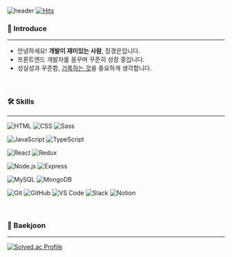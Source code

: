 ![header](https://capsule-render.vercel.app/api?type=waving&color=0:22a6b3,100:7ed6df&height=200&section=header&text=Jang%20Kyung-eun&desc=JKyEun&descAlign=83&descAlignY=50&descSize=23&animation=fadeIn&fontSize=70&fontAlign=65&fontAlignY=30&fontColor=ecf0f1)
[![Hits](https://hits.seeyoufarm.com/api/count/incr/badge.svg?url=https%3A%2F%2Fgithub.com%2FJKyEun&count_bg=%237ED6DF&title_bg=%23686DE0&icon=github.svg&icon_color=%23FFFFFF&title=hits&edge_flat=false)](https://github.com/JKyEun)

### 🐳 Introduce
---
- 안녕하세요! **개발이 재미있는 사람**, 장경은입니다.<br />
- 프론트엔드 개발자를 꿈꾸며 꾸준히 성장 중입니다.<br />
- 성실성과 꾸준함, [기록하는 것](https://jkyeun.notion.site/Kyung-Eun-s-Study-Note-0740f1d7a11947b19dd516b01b07fd21)을 중요하게 생각합니다.
<br /><br /><br />

### 🛠 Skills
---
![HTML](https://img.shields.io/badge/HTML5-E34F26?style=flat&logo=HTML5&logoColor=white)
![CSS](https://img.shields.io/badge/CSS3-1572B6?style=flat&logo=CSS3&logoColor=white)
![Sass](https://img.shields.io/badge/Sass-CC6699?style=flat&logo=Sass&logoColor=white)

![JavaScript](https://img.shields.io/badge/JavaScript-F7DF1E?style=flat&logo=JavaScript&logoColor=black)
![TypeScript](https://img.shields.io/badge/TypeScript-3178C6?style=flat&logo=TypeScript&logoColor=white)

![React](https://img.shields.io/badge/React-61DAFB?style=flat&logo=React&logoColor=black)
![Redux](https://img.shields.io/badge/Redux-764ABC?style=flat&logo=Redux&logoColor=white)

![Node.js](https://img.shields.io/badge/Node.js-339933?style=flat&logo=Node.js&logoColor=white)
![Express](https://img.shields.io/badge/Express-000000?style=flat&logo=Express&logoColor=white)

![MySQL](https://img.shields.io/badge/MySQL-4479A1?style=flat&logo=MySQL&logoColor=white)
![MongoDB](https://img.shields.io/badge/MongoDB-47A248?style=flat&logo=MongoDB&logoColor=white)

![Git](https://img.shields.io/badge/Git-F05032?style=flat&logo=Git&logoColor=white)
![GitHub](https://img.shields.io/badge/GitHub-181717?style=flat&logo=GitHub&logoColor=white)
![VS Code](https://img.shields.io/badge/VS&nbsp;Code-007ACC?style=flat&logo=VisualStudioCode&logoColor=white)
![Slack](https://img.shields.io/badge/Slack-4A154B?style=flat&logo=Slack&logoColor=white)
![Notion](https://img.shields.io/badge/Notion-000000?style=flat&logo=Notion&logoColor=white)
<br /><br /><br />

### 🌊 Baekjoon
---
[![Solved.ac Profile](http://mazassumnida.wtf/api/v2/generate_badge?boj=j56237)](https://solved.ac/j56237/)
<br />
<br />
